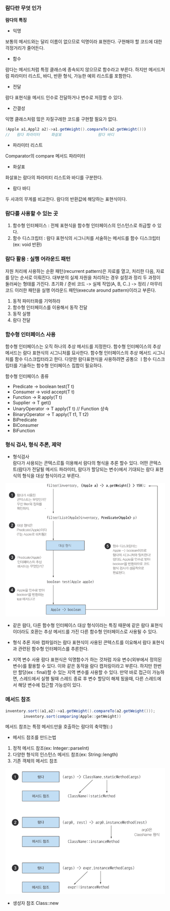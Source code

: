 ### 람다란 무엇 인가

**람다의 특징**

- 익명

보통의 메서드와는 달리 이름이 없으므로 익명이라 표현한다. 구현해야 할 코드에 대한 걱정거리가 줄어든다.

- 함수

람다는 메서드처럼 특정 클래스에 종속되지 않으므로 함수라고 부른다. 하지만 메서드처럼 파라미터 리스트, 바디, 반환 형식, 가능한 예외 리스트를 포함한다.

- 전달

람다 표현식을 메서드 인수로 전달하거나 변수로 저장할 수 있다.

- 간결성

익명 클래스처럼 많은 자질구레한 코드를 구현할 필요가 없다.

```java
(Apple a1,Appl2 a2)->a1.getWeight().compareTo(a2.getWeight()))
//   람다 파라미터     화살표                람다 바디
```

- 파라미터 리스트

Comparator의 compare 메서드 파라미터

- 화살표

화살표는 람다의 파라미터 리스트와 바디를 구분한다.

- 람다 바디

두 사과의 무게를 비교한다. 람다의 반환값에 해당하는 표현식이다.

### 람다를 사용할 수 있는 곳

1. 함수형 인터페이스 : 전체 표현식을 함수형 인터페이스의 인스턴스로 취급할 수 있다.
2. 함수 디스크립터 : 람다 표현식의 시그니처를 서술하는 메서드를 함수 디스크립터(ex: void 반환)

### 람다 활용 : 실행 어라운드 패턴

자원 처리에 사용하는 순환 패턴(recurrent pattern)은 자료를 열고, 처리한 다음, 자료를 닫는 순서로 이뤄진다. 대부분의 실제 자원을 처리하는 경우 설정과 정리 두 과정이 둘러싸는 형태를 가진다.
초기화 / 준비 코드 -> 실제 작업(A, B, C..) -> 정리 / 마무리 코드 이러한 패턴을 실행 어라운드 패턴(execute around pattern)이라고 부른다.

[//]: # (TODO:실제로 구현해보기)

1. 동적 파미터화를 기억하라
2. 함수형 인터페이스를 이용해서 동작 전달
3. 동작 실행
4. 람다 전달

### 함수형 인터페이스 사용

함수형 인터페이스는 오직 하나의 추상 메서드를 지정한다. 함수형 인터페이스의 추상 메서드는 람다 표현식의 시그니처를 묘사한다. 함수형 인터페이스의 추상 메서드 시그니처를 함수 디스크립터라고 한다. 다양한 람다표현식을
사용하려면 공통으 ㅣ함수 디스크립터를 기술하는 함수형 인터페이스 집합이 필요하다.

함수형 인터페이스 종류

- Predicate -> boolean test(T t)
- Consumer -> void accept(T t)
- Function -> R apply(T t)
- Supplier -> T get()
- UnaryOperator -> T apply(T t) // Function 상속
- BinaryOperator -> T apply(T t1, T t2)
- BiPredicate
- BiConsumer
- BiFunction

### 형식 검사, 형식 추론, 제약

- 형식검사  
  람다가 사용되는 콘텍스르틀 이용해서 람다의 형식을 추론 할수 있다. 어떤 콘텍스트(람다가 전달될 메서드 파라미터, 람다가 할당되는 변수)에서 기대되는 람다 표현식의 형식을 대상 형식이라고 부른다.

![형식검사](./img/ch03-01-형식검사.png)

- 같은 람다, 다른 함수형 인터페이스 대상 형식이라는 특징 때문에 같은 람다 표현식이더라도 호환는 추상 메서드를 가진 다른 함수형 인터페이스로 사용될 수 있다.

- 형식 추론 자바 컴파일러는 람다 표현식이 사용된 콘텍스트를 이요해서 람다 표현식과 관련된 함수형 인터페이스를 추론한다.

- 지역 변수 사용 람다 표현식은 익명함수가 하는 것처럼 자유 변수(외부에서 정의된 변수)를 활용할 수 있다. 이와 같은 동작을 람다 캡처링이라고 부른다. 하지만 한번만 할당(ex : final)할 수 있는 지역
  변수를 사용할 수 있다. 만약 바로 접근이 가능하면, 스레드에서 실행 될때 스레드 종료 후 변수 할당이 해제 됬을때, 다른 스레드에서 해당 변수에 접근할 가능성이 있다.

### 메서드 참조

```java
inventory.sort((a1,a2)->a1.getWeight().compareTo(a2.getWeight()));
        inventory.sort(comparing(Apple::getWeight))
```

메서드 참조는 특정 메서드만을 호출하는 람다의 축약형(::)

- 메서드 참조를 만드는법

1. 정적 메서드 참조(ex: Integer::parseInt)
2. 다양한 형식의 인스턴스 메서드 참조(ex: String::length)
3. 기존 객체의 메서드 참조

![메서드참조](./img/ch03-02-메서드참조.png)

- 생성자 참조
Class::new
